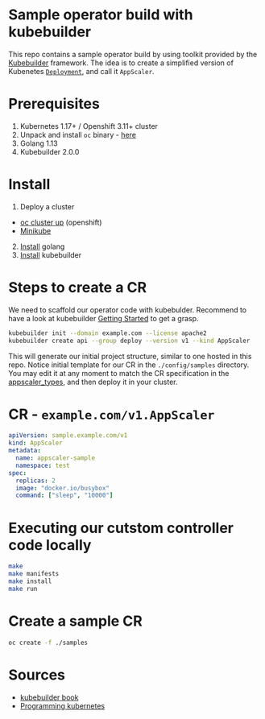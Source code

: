 # Sample operator build with kubebuilder

This repo contains a sample operator build by using toolkit provided by the [Kubebuilder](https://github.com/kubernetes-sigs/kubebuilder) framework. The idea is to create a simplified version of Kubenetes [`Deployment`](https://kubernetes.io/docs/concepts/workloads/controllers/deployment/), and call it `AppScaler`.

# Prerequisites

1. Kubernetes 1.17+ / Openshift 3.11+ cluster
2. Unpack and install `oc` binary - [here](https://github.com/openshift/origin/releases/download/v3.11.0/openshift-origin-client-tools-v3.11.0-0cbc58b-linux-64bit.tar.gz)
2. Golang 1.13
3. Kubebuilder 2.0.0

# Install

1. Deploy a cluster
- [oc cluster up](https://docs.okd.io/latest/getting_started/administrators.html#installation-methods) (openshift)
- [Minikube](https://kubernetes.io/docs/setup/learning-environment/minikube/)
2. [Install](https://golang.org/doc/install) golang
3. [Install](https://book.kubebuilder.io/quick-start.html#installation) kubebuilder

# Steps to create a CR

We need to scaffold our operator code with kubebulder. Recommend to have a look at kubebuilder [Getting Started](https://github.com/kubernetes-sigs/kubebuilder#getting-started) to get a grasp.

```bash
kubebuilder init --domain example.com --license apache2
kubebuilder create api --group deploy --version v1 --kind AppScaler
```

This will generate our initial project structure, similar to one hosted in this repo. Notice initial template for our CR in the `./config/samples` directory. You may edit it at any moment to match the CR specification in the [appscaler_types](./api/v1beta1/appscaler_types.go), and then deploy it in your cluster.

# CR - `example.com/v1.AppScaler`

```yaml
apiVersion: sample.example.com/v1
kind: AppScaler
metadata:
  name: appscaler-sample
  namespace: test
spec:
  replicas: 2
  image: "docker.io/busybox"
  command: ["sleep", "10000"]
```

# Executing our cutstom controller code locally
```bash
make
make manifests
make install
make run
```

# Create a sample CR
```bash
oc create -f ./samples
```

# Sources
- [kubebuilder book](https://book.kubebuilder.io/)
- [Programming kubernetes](https://learning.oreilly.com/library/view/programming-kubernetes/9781492047094/)
